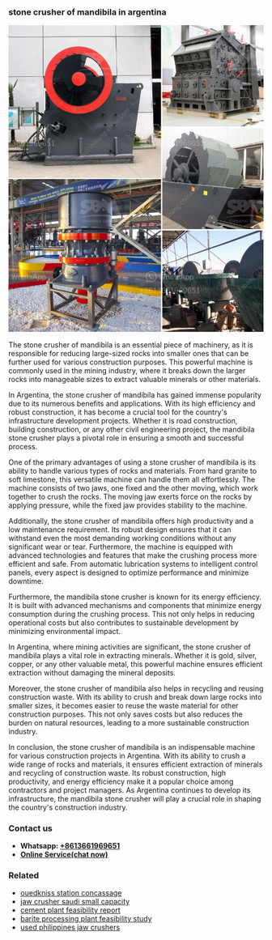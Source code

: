 <h3>stone crusher of mandibila in argentina</h3><img src='1708663683.jpg' alt=''><p>The stone crusher of mandibila is an essential piece of machinery, as it is responsible for reducing large-sized rocks into smaller ones that can be further used for various construction purposes. This powerful machine is commonly used in the mining industry, where it breaks down the larger rocks into manageable sizes to extract valuable minerals or other materials.</p><p>In Argentina, the stone crusher of mandibila has gained immense popularity due to its numerous benefits and applications. With its high efficiency and robust construction, it has become a crucial tool for the country's infrastructure development projects. Whether it is road construction, building construction, or any other civil engineering project, the mandibila stone crusher plays a pivotal role in ensuring a smooth and successful process.</p><p>One of the primary advantages of using a stone crusher of mandibila is its ability to handle various types of rocks and materials. From hard granite to soft limestone, this versatile machine can handle them all effortlessly. The machine consists of two jaws, one fixed and the other moving, which work together to crush the rocks. The moving jaw exerts force on the rocks by applying pressure, while the fixed jaw provides stability to the machine.</p><p>Additionally, the stone crusher of mandibila offers high productivity and a low maintenance requirement. Its robust design ensures that it can withstand even the most demanding working conditions without any significant wear or tear. Furthermore, the machine is equipped with advanced technologies and features that make the crushing process more efficient and safe. From automatic lubrication systems to intelligent control panels, every aspect is designed to optimize performance and minimize downtime.</p><p>Furthermore, the mandibila stone crusher is known for its energy efficiency. It is built with advanced mechanisms and components that minimize energy consumption during the crushing process. This not only helps in reducing operational costs but also contributes to sustainable development by minimizing environmental impact.</p><p>In Argentina, where mining activities are significant, the stone crusher of mandibila plays a vital role in extracting minerals. Whether it is gold, silver, copper, or any other valuable metal, this powerful machine ensures efficient extraction without damaging the mineral deposits.</p><p>Moreover, the stone crusher of mandibila also helps in recycling and reusing construction waste. With its ability to crush and break down large rocks into smaller sizes, it becomes easier to reuse the waste material for other construction purposes. This not only saves costs but also reduces the burden on natural resources, leading to a more sustainable construction industry.</p><p>In conclusion, the stone crusher of mandibila is an indispensable machine for various construction projects in Argentina. With its ability to crush a wide range of rocks and materials, it ensures efficient extraction of minerals and recycling of construction waste. Its robust construction, high productivity, and energy efficiency make it a popular choice among contractors and project managers. As Argentina continues to develop its infrastructure, the mandibila stone crusher will play a crucial role in shaping the country's construction industry.</p><h3>Contact us</h3><ul><li><strong>Whatsapp:&nbsp;<a href="https://wa.me/8613661969651">+8613661969651</a></strong></li><li><a href="https://swt.shibang-china.com/?git&amp;zhl&amp;stone crusher of mandibila in argentina"><strong>Online Service(chat now)</strong></a></li></ul><h3>Related</h3><ul><li><a href='ouedkniss station concassage.md'>ouedkniss station concassage</a></li><li><a href='jaw crusher saudi small capacity.md'>jaw crusher saudi small capacity</a></li><li><a href='cement plant feasibility report.md'>cement plant feasibility report</a></li><li><a href='barite processing plant feasibility study.md'>barite processing plant feasibility study</a></li><li><a href='used philippines jaw crushers.md'>used philippines jaw crushers</a></li></ul>